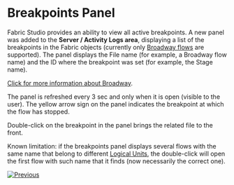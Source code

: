 # Breakpoints Panel

Fabric Studio provides an ability to view all active breakpoints. A new panel was added to the **Server / Activity Logs area**, displaying a list of the breakpoints in the Fabric objects (currently only [Broadway flows](/articles/19_Broadway/18_broadway_flow_window.md) are supported). The panel displays the File name (for example, a Broadway flow name) and the ID where the breakpoint was set (for example, the Stage name).

[Click for more information about Broadway](/articles/19_Broadway/01_broadway_overview.md).

The panel is refreshed every 3 sec and only when it is open (visible to the user). The yellow arrow sign on the panel indicates the breakpoint at which the flow has stopped.

Double-click on the breakpoint in the panel brings the related file to the front.

Known limitation: if the breakpoints panel displays several flows with the same name that belong to different [Logical Units](/articles/03_logical_units/01_LU_overview/md), the double-click will open the first flow with such name that it finds (now necessarily the correct one).



[![Previous](/articles/images/Previous.png)](03_debug_table_population.md)